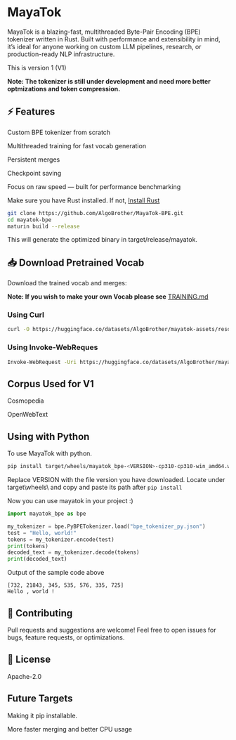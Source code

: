 # MayaTok
MayaTok is a blazing-fast, multithreaded Byte-Pair Encoding (BPE) tokenizer written in Rust. Built with performance and extensibility in mind, it’s ideal for anyone working on custom LLM pipelines, research, or production-ready NLP infrastructure.

This is version 1 (V1)

**Note: The tokenizer is still under development and need more better optmizations and token compression.**

## ⚡️ Features

Custom BPE tokenizer from scratch
 
Multithreaded training for fast vocab generation 

Persistent merges 

Checkpoint saving

Focus on raw speed — built for performance benchmarking



Make sure you have Rust installed. If not, [Install Rust](https://www.rust-lang.org/tools/install)

```bash
git clone https://github.com/AlgoBrother/MayaTok-BPE.git
cd mayatok-bpe
maturin build --release
```

This will generate the optimized binary in target/release/mayatok.

## 📥 Download Pretrained Vocab

Download the trained vocab and merges: 

**Note: If you wish to make your own Vocab please see** [TRAINING.md]()

### Using Curl

```bash
curl -O https://huggingface.co/datasets/AlgoBrother/mayatok-assets/resolve/main/bpe_tokenizer_py.json
```

### Using Invoke-WebReques 

```bash
Invoke-WebRequest -Uri https://huggingface.co/datasets/AlgoBrother/mayatok-assets/resolve/main/bpe_tokenizer_py.json -OutFile bpe_tokenizer_py.json
```

## Corpus Used for V1

Cosmopedia

OpenWebText

## Using with Python

To use MayaTok with python. 

```bash
pip install target/wheels/mayatok_bpe-<VERSION>-cp310-cp310-win_amd64.whl
```
Replace VERSION with the file version you have downloaded. Locate under target\wheels\ and copy and paste its path after ```pip install```

Now you can use mayatok in your project :)

```python
import mayatok_bpe as bpe

my_tokenizer = bpe.PyBPETokenizer.load("bpe_tokenizer_py.json")
test = "Hello, world!"
tokens = my_tokenizer.encode(test)
print(tokens)
decoded_text = my_tokenizer.decode(tokens)
print(decoded_text)
```

Output of the sample code above
```
[732, 21843, 345, 535, 576, 335, 725]
Hello , world !
```

## 🙌 Contributing

Pull requests and suggestions are welcome! Feel free to open issues for bugs, feature requests, or optimizations.

## 📄 License

Apache-2.0



## Future Targets
Making it pip installable.

More faster merging and better CPU usage

